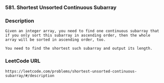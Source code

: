 ### 581. Shortest Unsorted Continuous Subarray

### Description
	Given an integer array, you need to find one continuous subarray that if you only sort this subarray in ascending order, then the whole array will be sorted in ascending order, too.

	You need to find the shortest such subarray and output its length.
### LeetCode URL
	https://leetcode.com/problems/shortest-unsorted-continuous-subarray/#/description
